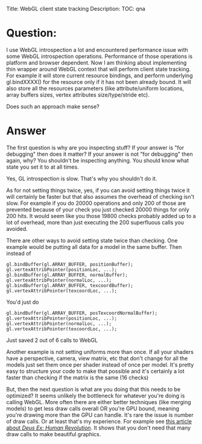 Title: WebGL client state tracking
Description:
TOC: qna

# Question:

I use WebGL introspection a lot and encountered performance issue with some WebGL introspection operations. Performance of those operations is platform and browser dependent. Now I am thinking about implementing thin wrapper around WebGL context that will perform client state tracking. For example it will store current resource bindings, and perform underlying gl.bindXXXX() for the resource only if it has not been already bound. It will also store all the resources parameters (like attribute/uniform locations, array buffers sizes, vertex attributes size/type/stride etc).

Does such an approach make sense? 

# Answer

The first question is why are you inspecting stuff? If your answer is "for debugging" then does it matter? If your answer is not "for debugging" then again, why? You shouldn't be inspecting anything. You should know what state you set it to at all times.

Yes, GL introspection is slow. That's why you shouldn't do it.

As for not setting things twice, yes, if you can avoid setting things twice it will certainly be faster but that also assumes the overhead of checking isn't slow. For example if you do 20000 operations and only 200 of those are prevented because of your check you just checked 20000 things for only 200 hits. It would seem like you those 19800 checks probably added up to a lot of overhead, more than just executing the 200 superfluous calls you avoided.

There are other ways to avoid setting state twice than checking. One example would be putting all data for a model in the same buffer. Then instead of

    gl.bindBuffer(gl.ARRAY_BUFFER, positionBuffer);
    gl.vertexAttribPointer(positionLoc, ...);
    gl.bindBuffer(gl.ARRAY_BUFFER, normalBuffer);
    gl.vertexAttribPointer(normalLoc, ...);
    gl.bindBuffer(gl.ARRAY_BUFFER, texcoordBuffer);
    gl.vertexAttribPointer(texcoordLoc, ...);

You'd just do 

    gl.bindBuffer(gl.ARRAY_BUFFER, posTexcoordNormalBuffer);
    gl.vertexAttribPointer(positionLoc, ...);
    gl.vertexAttribPointer(normalLoc, ...);
    gl.vertexAttribPointer(texcoordLoc, ...);
 
Just saved 2 out of 6 calls to WebGL

Another example is not setting uniforms more than once. If all your shaders have a perspective, camera, view matrix, etc that don't change for all the models just set them once per shader instead of once per model. It's pretty easy to structure your code to make that possible and it's certainly a lot faster than checking if the matrix is the same (16 checks)

But, then the next question is what are you doing that this needs to be optimized? It seems unlikely the bottleneck for whatever you're doing is calling WebGL. More often there are either better techniques (like merging models) to get less draw calls overall OR you're GPU bound, meaning you're drawing more than the GPU can handle. It's rare the issue is number of draw calls. Or at least that's my experience. For example see [this article about *Deus Ex: Human Revolution*](http://www.adriancourreges.com/blog/2015/03/10/deus-ex-human-revolution-graphics-study/). It shows that you don't need that many draw calls to make beautiful graphics.
